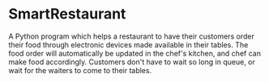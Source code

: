 # SmartRestaurant
A Python program which helps a restaurant to have their customers order their food through electronic devices made available in their tables. The food order will automatically be updated in the chef's kitchen, and chef can make food accordingly. Customers don't have to wait so long in queue, or wait for the waiters to come to their tables.
